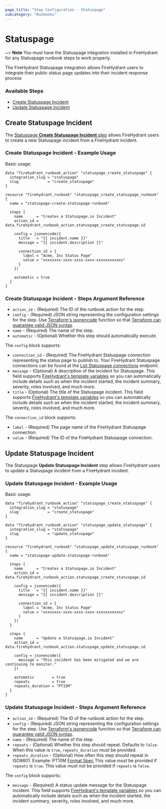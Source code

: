```yaml
---
page_title: "Step Configuration - Statuspage"
subcategory: "Runbooks"
---
```


# Statuspage

~> **Note** You must have the Statuspage integration installed in FireHydrant
for any Statuspage runbook steps to work properly.

The FireHydrant Statuspage integration allows FireHydrant users to integrate their 
public status page updates into their incident response process

### Available Steps

* [Create Statuspage Incident](#create-statuspage-incident)
* [Update Statuspage Incident](#update-statuspage-incident)

## Create Statuspage Incident

The [Statuspage **Create Statuspage Incident** step](https://support.firehydrant.com/hc/en-us/articles/360058202851-Create-an-incident-on-your-Atlassian-Statuspage)
allows FireHydrant users to create a new Statuspage incident from a FireHydrant incident.

### Create Statuspage Incident - Example Usage

Basic usage:
```hcl
data "firehydrant_runbook_action" "statuspage_create_statuspage" {
  integration_slug = "statuspage"
  slug             = "create_statuspage"
}

resource "firehydrant_runbook" "statuspage_create_statuspage_runbook" {
  name = "statuspage-create-statuspage-runbook"

  steps {
    name      = "Creates a Statuspage.io Incident"
    action_id = data.firehydrant_runbook_action.statuspage_create_statuspage.id

    config = jsonencode({
      title   = "{{ incident.name }}"
      message = "{{ incident.description }}"

      connection_id = {
        label = "Acme, Inc Status Page"
        value = "xxxxxxxx-xxxx-xxxx-xxxx-xxxxxxxxxxxx"
      }
    })

    automatic = true
  }
}
```

### Create Statuspage Incident - Steps Argument Reference

* `action_id` - (Required) The ID of the runbook action for the step.
* `config` - (Required) JSON string representing the configuration settings for the step.
  Use [Terraform's jsonencode](https://www.terraform.io/language/functions/jsonencode)
  function so that [Terraform can guarantee valid JSON syntax](https://www.terraform.io/language/expressions/strings#generating-json-or-yaml).
* `name` - (Required) The name of the step.
* `automatic` - (Optional) Whether this step should automatically execute.

The `config` block supports:

* `connection_id` - (Required) The FireHydrant Statuspage connection representing the status page to publish to.
  Your FireHydrant Statuspage connections can be found at the 
  [List Statuspage connections](https://developers.firehydrant.io/docs/api/48069b4939db5-list-statuspage-connections) endpoint. 
* `message` - (Optional) A description of the incident for Statuspage.
  This field supports [FireHydrant's template variables](https://support.firehydrant.com/hc/en-us/articles/4409136426004-Using-template-variables-in-Runbooks)
  so you can automatically include details such as when the incident started, the incident summary, severity, roles involved, and much more.
* `title` - (Optional) The title of the Statuspage incident.
  This field supports [FireHydrant's template variables](https://support.firehydrant.com/hc/en-us/articles/4409136426004-Using-template-variables-in-Runbooks)
  so you can automatically include details such as when the incident started, the incident summary, severity, roles involved, and much more.

The `connection_id` block supports:

* `label` - (Required) The page name of the FireHydrant Statuspage connection.
* `value` - (Required) The ID of the FireHydrant Statuspage connection.

## Update Statuspage Incident

The Statuspage **Update Statuspage Incident** step
allows FireHydrant users to update a Statuspage incident from a FireHydrant incident.

### Update Statuspage Incident - Example Usage

Basic usage:
```hcl
data "firehydrant_runbook_action" "statuspage_create_statuspage" {
  integration_slug = "statuspage"
  slug             = "create_statuspage"
}

data "firehydrant_runbook_action" "statuspage_update_statuspage" {
  integration_slug = "statuspage"
  slug             = "update_statuspage"
}

resource "firehydrant_runbook" "statuspage_update_statuspage_runbook" {
  name = "statuspage-update-statuspage-runbook"

  steps {
    name      = "Creates a Statuspage.io Incident"
    action_id = data.firehydrant_runbook_action.statuspage_create_statuspage.id

    config = jsonencode({
      title   = "{{ incident.name }}"
      message = "{{ incident.description }}"

      connection_id = {
        label = "Acme, Inc Status Page"
        value = "xxxxxxxx-xxxx-xxxx-xxxx-xxxxxxxxxxxx"
      }
    })
  }

  steps {
    name      = "Update a Statuspage.io Incident"
    action_id = data.firehydrant_runbook_action.statuspage_update_statuspage.id

    config = jsonencode({
      message = "This incident has been mitigated and we are continuing to monitor."
    })

    automatic        = true
    repeats          = true
    repeats_duration = "PT15M"
  }
}
```

### Update Statuspage Incident - Steps Argument Reference

* `action_id` - (Required) The ID of the runbook action for the step.
* `config` - (Required) JSON string representing the configuration settings for the step.
  Use [Terraform's jsonencode](https://www.terraform.io/language/functions/jsonencode)
  function so that [Terraform can guarantee valid JSON syntax](https://www.terraform.io/language/expressions/strings#generating-json-or-yaml).
* `name` - (Required) The name of the step.
* `repeats` - (Optional) Whether this step should repeat. Defaults to `false`.
  When this value is `true`, `repeats_duration` _must_ be provided.
* `repeats_duration` - (Optional) How often this step should repeat in ISO8601.
  Example: PT10M [Format Spec](https://www.digi.com/resources/documentation/digidocs/90001437-13/reference/r_iso_8601_duration_format.htm)
  This value _must_ be provided if `repeats` is `true`. This value _must not_ be provided if `repeats` is `false`.

The `config` block supports:

* `message` - (Required) A status update message for the Statuspage incident.
  This field supports [FireHydrant's template variables](https://support.firehydrant.com/hc/en-us/articles/4409136426004-Using-template-variables-in-Runbooks)
  so you can automatically include details such as when the incident started, the incident summary, severity, roles involved, and much more.

